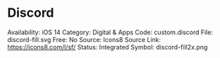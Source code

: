 # Discord

Availability: iOS 14
Category: Digital & Apps
Code: custom.discord
File: discord-fill.svg
Free: No
Source: Icons8
Source Link: https://icons8.com/l/sf/
Status: Integrated
Symbol: discord-fill2x.png